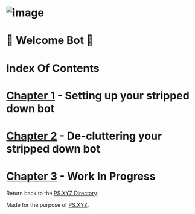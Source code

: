 # ![image](https://cdn.discordapp.com/attachments/838700484185292820/927961936883236864/unknown.png)

# 👋 Welcome Bot 👋
# Index Of Contents

# [Chapter 1](https://github.com/PS-XYZ-Developement/Directory/blob/main/Stripped%20Down%20Bot%20Tutorials/Welcome%20Bot/Chapters/Chapter1.md) - Setting up your stripped down bot
# [Chapter 2](https://github.com/PS-XYZ-Developement/Directory/blob/main/Stripped%20Down%20Bot%20Tutorials/Welcome%20Bot/Chapters/Chapter2.md) - De-cluttering your stripped down bot
# [Chapter 3](https://github.com/PS-XYZ-Developement/Directory/blob/main/Stripped%20Down%20Bot%20Tutorials/Welcome%20Bot/Chapters/Chapter3.md) - Work In Progress

Return back to the [PS.XYZ Directory](https://github.com/PS-XYZ-Developement/Directory).

Made for the purpose of [PS.XYZ](https://platservices.xyz).
